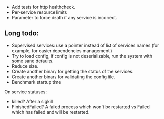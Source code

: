 * Add tests for http healthcheck.
* Per-service resource limits
* Parameter to force death if any service is incorrect.
## Long todo:
* Supervised services: use a pointer instead of list of services names (for example, for easier dependencies management.)
* Try to load config, if config is not deserializable, run the system with some sane defaults.
* Reduce size.
* Create another binary for getting the status of the services.
* Create another binary for validating the config file.
* Benchmark startup time

On service statuses:
* killed? After a sigkill
* FinishedFailed? A failed process which won't be restarted vs Failed which has failed and will be restarted.